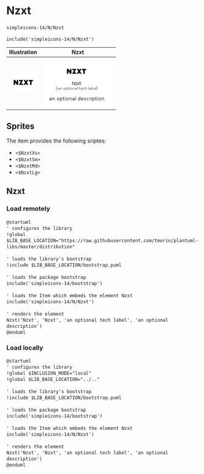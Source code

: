 # Nzxt


```text
simpleicons-14/N/Nzxt
```

```text
include('simpleicons-14/N/Nzxt')
```



| Illustration | Nzxt |
| :---: | :---: |
| ![illustration for Illustration](../../simpleicons-14/N/Nzxt.png) | ![illustration for Nzxt](../../simpleicons-14/N/Nzxt.Local.png) |



## Sprites
The item provides the following sriptes:

- `<$NzxtXs>`
- `<$NzxtSm>`
- `<$NzxtMd>`
- `<$NzxtLg>`





## Nzxt

### Load remotely
```plantuml
@startuml
' configures the library
!global $LIB_BASE_LOCATION="https://raw.githubusercontent.com/tmorin/plantuml-libs/master/distribution"

' loads the library's bootstrap
!include $LIB_BASE_LOCATION/bootstrap.puml

' loads the package bootstrap
include('simpleicons-14/bootstrap')

' loads the Item which embeds the element Nzxt
include('simpleicons-14/N/Nzxt')

' renders the element
Nzxt('Nzxt', 'Nzxt', 'an optional tech label', 'an optional description')
@enduml
```

### Load locally
```plantuml
@startuml
' configures the library
!global $INCLUSION_MODE="local"
!global $LIB_BASE_LOCATION="../.."

' loads the library's bootstrap
!include $LIB_BASE_LOCATION/bootstrap.puml

' loads the package bootstrap
include('simpleicons-14/bootstrap')

' loads the Item which embeds the element Nzxt
include('simpleicons-14/N/Nzxt')

' renders the element
Nzxt('Nzxt', 'Nzxt', 'an optional tech label', 'an optional description')
@enduml
```


